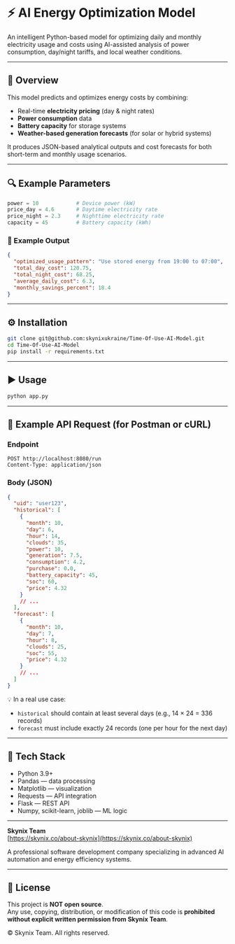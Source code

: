 # ⚡ AI Energy Optimization Model

An intelligent Python-based model for optimizing daily and monthly electricity usage and costs using AI-assisted analysis of power consumption, day/night tariffs, and local weather conditions.

---

## 🧠 Overview

This model predicts and optimizes energy costs by combining:
- Real-time **electricity pricing** (day & night rates)
- **Power consumption** data
- **Battery capacity** for storage systems
- **Weather-based generation forecasts** (for solar or hybrid systems)

It produces JSON-based analytical outputs and cost forecasts for both short-term and monthly usage scenarios.

---

## 🔍 Example Parameters

```python
power = 10            # Device power (kW)
price_day = 4.6       # Daytime electricity rate
price_night = 2.3     # Nighttime electricity rate
capacity = 45         # Battery capacity (kWh)
```

### 🧾 Example Output

```json
{
  "optimized_usage_pattern": "Use stored energy from 19:00 to 07:00",
  "total_day_cost": 120.75,
  "total_night_cost": 68.25,
  "average_daily_cost": 6.3,
  "monthly_savings_percent": 18.4
}
```

---

## ⚙️ Installation

```bash
git clone git@github.com:skynixukraine/Time-Of-Use-AI-Model.git
cd Time-Of-Use-AI-Model
pip install -r requirements.txt
```

---

## ▶️ Usage

```bash
python app.py
```

---

## 🧪 Example API Request (for Postman or cURL)

### Endpoint

```
POST http://localhost:8080/run
Content-Type: application/json
```

### Body (JSON)

```json
{
  "uid": "user123",
  "historical": [
    {
      "month": 10,
      "day": 6,
      "hour": 14,
      "clouds": 35,
      "power": 10,
      "generation": 7.5,
      "consumption": 4.2,
      "purchase": 0.0,
      "battery_capacity": 45,
      "soc": 60,
      "price": 4.32
    }
    // ...
  ],
  "forecast": [
    {
      "month": 10,
      "day": 7,
      "hour": 8,
      "clouds": 25,
      "soc": 55,
      "price": 4.32
    }
    // ...
  ]
}
```

💡 In a real use case:
- `historical` should contain at least several days (e.g., 14 × 24 = 336 records)
- `forecast` must include exactly 24 records (one per hour for the next day)

---

## 🧩 Tech Stack

- Python 3.9+
- Pandas — data processing
- Matplotlib — visualization
- Requests — API integration
- Flask — REST API
- Numpy, scikit-learn, joblib — ML logic

---

**Skynix Team**  
[https://skynix.co/about-skynix](https://skynix.co/about-skynix)

A professional software development company specializing in advanced AI automation and energy efficiency systems.

---

## 📜 License

This project is **NOT open source**.  
Any use, copying, distribution, or modification of this code is **prohibited without explicit written permission from Skynix Team**.

© Skynix Team. All rights reserved.